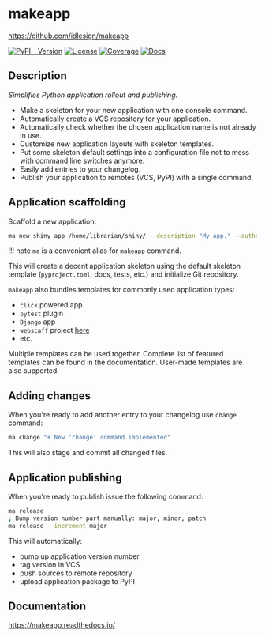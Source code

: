 # makeapp

https://github.com/idlesign/makeapp

[![PyPI - Version](https://img.shields.io/pypi/v/makeapp)](https://pypi.python.org/pypi/makeapp)
[![License](https://img.shields.io/pypi/l/makeapp)](https://pypi.python.org/pypi/makeapp)
[![Coverage](https://img.shields.io/coverallsCoverage/github/idlesign/makeapp)](https://coveralls.io/r/idlesign/makeapp)
[![Docs](https://img.shields.io/readthedocs/makeapp)](https://makeapp.readthedocs.io/)

## Description

*Simplifies Python application rollout and publishing.*

* Make a skeleton for your new application with one console command.
* Automatically create a VCS repository for your application.
* Automatically check whether the chosen application name is not already in use.
* Customize new application layouts with skeleton templates.
* Put some skeleton default settings into a configuration file not to mess with command line switches anymore.
* Easily add entries to your changelog.
* Publish your application to remotes (VCS, PyPI) with a single command.


## Application scaffolding

Scaffold a new application:

``` bash
ma new shiny_app /home/librarian/shiny/ --description "My app." --author "I am"
```

!!! note
    `ma` is a convenient alias for `makeapp` command.

This will create a decent application skeleton using the default skeleton template (``pyproject.toml``, docs, tests, etc.)
and initialize Git repository.

`makeapp` also bundles templates for commonly used application types:

* `click` powered app
* `pytest` plugin
* `Django` app
* `webscaff` project [here](https://github.com/idlesign/webscaff)
* etc.

Multiple templates can be used together. Complete list of featured templates can be found in the documentation.
User-made templates are also supported.


## Adding changes

When you're ready to add another entry to your changelog use `change` command:

``` bash
ma change "+ New 'change' command implemented"
```

This will also stage and commit all changed files.

## Application publishing

When you're ready to publish issue the following command:

``` bash
ma release
; Bump version number part manually: major, minor, patch
ma release --increment major
```

This will automatically:

* bump up application version number
* tag version in VCS
* push sources to remote repository
* upload application package to PyPI

## Documentation

https://makeapp.readthedocs.io/
